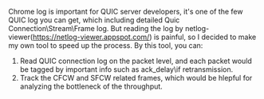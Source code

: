 Chrome log is important for QUIC server developers, it's one of the few QUIC log you can get, which including detailed Quic Connection\Stream\Frame log.
But reading the log by netlog-viewer(https://netlog-viewer.appspot.com/) is painful, so I decided to make my own tool to speed up the process.
By this tool, you can:
1) Read QUIC connection log on the packet level, and each packet would be tagged by important info such as ack_delay\if retransmission.
2) Track the CFCW and SFCW related frames, which would be hlepful for analyzing the bottleneck of the throughput.